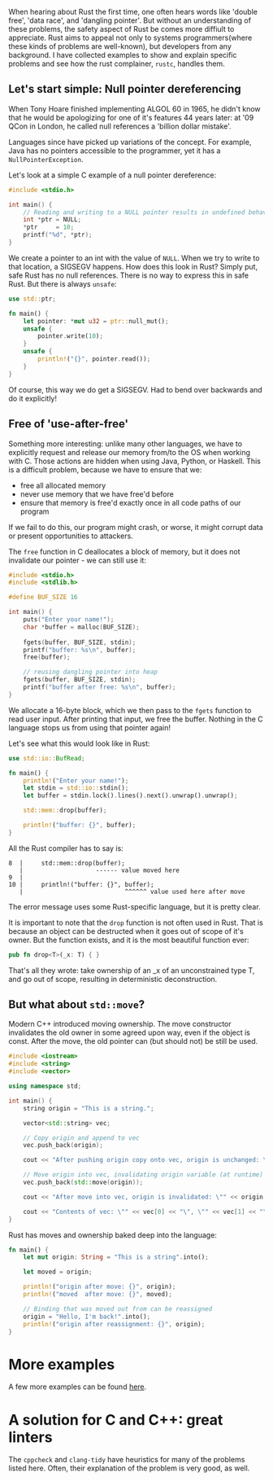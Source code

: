 When hearing about Rust the first time, one often hears words like 'double free', 'data race', and 'dangling pointer'.
But without an understanding of these problems, the safety aspect of Rust be comes more diffiult to appreciate.
Rust aims to appeal not only to systems programmers(where these kinds of problems are well-known), but developers from any background. I have collected examples to show and explain specific problems and see how the rust complainer, `rustc`, handles them.

## Let's start simple: Null pointer dereferencing

When Tony Hoare finished implementing ALGOL 60 in 1965, he didn't know that he would be apologizing for one of it's features 44 years later: at '09 QCon in London, he called null references a 'billion dollar mistake'.

Languages since have picked up variations of the concept. For example, Java has no pointers accessible to the programmer, yet it has a `NullPointerException`.

Let's look at a simple C example of a null pointer dereference:

```c
#include <stdio.h>

int main() {
    // Reading and writing to a NULL pointer results in undefined behaviour.
    int *ptr = NULL;
    *ptr     = 10;
    printf("%d", *ptr);
}
```

We create a pointer to an int with the value of `NULL`. When we try to write to that location, a SIGSEGV happens.
How does this look in Rust? Simply put, safe Rust has no null references. There is no way to express this in safe Rust.
But there is always `unsafe`:

```rust
use std::ptr;

fn main() {
    let pointer: *mut u32 = ptr::null_mut();
    unsafe {
        pointer.write(10);
    }
    unsafe {
        println!("{}", pointer.read());
    }
}
```

Of course, this way we do get a SIGSEGV. Had to bend over backwards and do it explicitly!

## Free of 'use-after-free'

Something more interesting: unlike many other languages, we have to explicitly request and release our memory from/to the OS when working with C.
Those actions are hidden when using Java, Python, or Haskell. This is a difficult problem, because we have to ensure that we:

* free all allocated memory
* never use memory that we have free'd before
* ensure that memory is free'd exactly once in all code paths of our program

If we fail to do this, our program might crash, or worse, it might corrupt data or present opportunities to attackers.

The `free` function in C deallocates a block of memory, but it does not invalidate our pointer - we can still use it:

```c
#include <stdio.h>
#include <stdlib.h>

#define BUF_SIZE 16

int main() {
    puts("Enter your name!");
    char *buffer = malloc(BUF_SIZE);
    
    fgets(buffer, BUF_SIZE, stdin);
    printf("buffer: %s\n", buffer);
    free(buffer);

    // reusing dangling pointer into heap
    fgets(buffer, BUF_SIZE, stdin);
    printf("buffer after free: %s\n", buffer);
}
```

We allocate a 16-byte block, which we then pass to the `fgets` function to read user input. After printing that input, we free the buffer.
Nothing in the C language stops us from using that pointer again!

Let's see what this would look like in Rust:

```rust
use std::io::BufRead;

fn main() {
    println!("Enter your name!");
    let stdin = std::io::stdin();
    let buffer = stdin.lock().lines().next().unwrap().unwrap();

    std::mem::drop(buffer);

    println!("buffer: {}", buffer);
}
```

All the Rust compiler has to say is:

```
8  |     std::mem::drop(buffer);
   |                    ------ value moved here
9  |
10 |     println!("buffer: {}", buffer);
   |                            ^^^^^^ value used here after move
```

The error message uses some Rust-specific language, but it is pretty clear.

It is important to note that the `drop` function is not often used in Rust. That is because an object can be destructed when it goes out of scope of it's owner. But the function exists, and it is the most beautiful function ever:

```rust
pub fn drop<T>(_x: T) { }
```

That's all they wrote: take ownership of an _x of an unconstrained type T, and go out of scope, resulting in deterministic deconstruction.

## But what about `std::move`?

Modern C++ introduced moving ownership. The move constructor invalidates the old owner in some agreed upon way, even if the object is const. After the move, the old pointer can (but should not) be still be used.

```cpp
#include <iostream>
#include <string>
#include <vector>

using namespace std;

int main() {
    string origin = "This is a string.";

    vector<std::string> vec;

    // Copy origin and append to vec
    vec.push_back(origin);

    cout << "After pushing origin copy onto vec, origin is unchanged: \"" << origin << "\"\n";

    // Move origin into vec, invalidating origin variable (at runtime)
    vec.push_back(std::move(origin));

    cout << "After move into vec, origin is invalidated: \"" << origin << "\"\n";

    cout << "Contents of vec: \"" << vec[0] << "\", \"" << vec[1] << "\"\n";
}
```

Rust has moves and ownership baked deep into the language:


```rust
fn main() {
    let mut origin: String = "This is a string".into();

    let moved = origin;

    println!("origin after move: {}", origin);
    println!("moved  after move: {}", moved);

    // Binding that was moved out from can be reassigned
    origin = "Hello, I'm back!".into();
    println!("origin after reassignment: {}", origin);
}
```

# More examples

A few more examples can be found [here](https://github.com/barafael/errare-humanum-est/tree/master/examples).
# A solution for C and C++: great linters

The `cppcheck` and `clang-tidy` have heuristics for many of the problems listed here. Often, their explanation of the problem is very good, as well.
